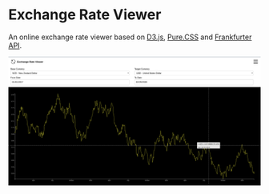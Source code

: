 # Exchange Rate Viewer

An online exchange rate viewer based on [D3.js](https://d3js.org/), [Pure.CSS](https://purecss.io/) and [Frankfurter API](https://www.frankfurter.app/).

[![](https://raw.githubusercontent.com/aguang-xyz/exchange-rate/master/images/preview.png)](https://aguang-xyz.github.io/exchange-rate-viewer/)

